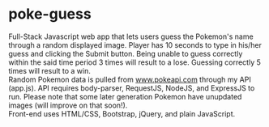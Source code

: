 # poke-guess
Full-Stack Javascript web app that lets users guess the Pokemon's name through a random displayed image. Player has 10 seconds to type in his/her guess and clicking the Submit button. Being unable to guess correctly within the said time period 3 times will result to a lose. Guessing correctly 5 times will result to a win.<br>
Random Pokemon data is pulled from www.pokeapi.com through my API (app.js). API requires body-parser, RequestJS, NodeJS, and ExpressJS to run. Please note that some later generation Pokemon have unupdated images (will improve on that soon!).<br>
Front-end uses HTML/CSS, Bootstrap, jQuery, and plain JavaScript.
